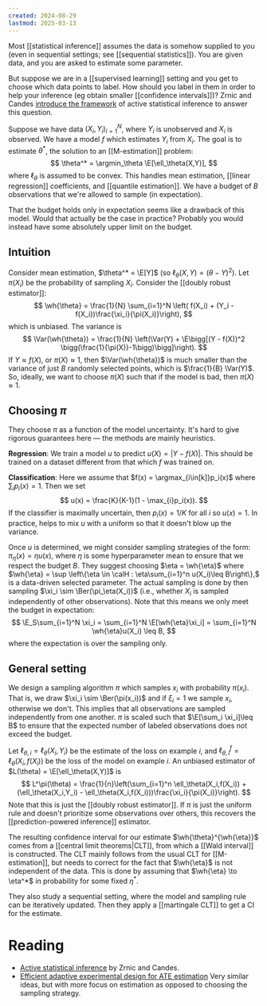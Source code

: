 ```yaml
---
created: 2024-08-29
lastmod: 2025-03-13
---
```


Most [[statistical inference]] assumes the data is somehow supplied to you (even in sequential settings; see [[sequential statistics]]). You are given data, and you are asked to estimate some parameter. 

But suppose we are in a [[supervised learning]] setting and you get to choose which data points to label. How should you label in them in order to help your inference (eg obtain smaller [[confidence intervals]])? Zrnic and Candes [introduce the framework](https://arxiv.org/abs/2403.03208) of active statistical inference to answer this question. 

Suppose we have data $(X_i,Y_i)_{i=1}^N$, where $Y_i$ is unobserved and $X_i$ is observed. We have a model $f$ which estimates $Y_i$ from $X_i$. The goal is to estimate $\theta^*$, the solution to an [[M-estimation]] problem: 
$$
\theta^* = \argmin_\theta \E[\ell_\theta(X,Y)],
$$
where $\ell_\theta$ is assumed to be convex. This handles mean estimation, [[linear regression]] coefficients, and [[quantile estimation]].  We have a budget of $B$ observations that we're allowed to sample (in expectation). 

That the budget holds only in expectation seems like a drawback of this model. Would that actually be the case in practice? Probably you would instead have some absolutely upper limit on the budget. 

## Intuition 
Consider mean estimation, $\theta^* = \E[Y]$ (so $\ell_\theta(X,Y) = (\theta - Y)^2$).  Let $\pi(X_i)$ be the probability of sampling $X_i$. Consider the [[doubly robust estimator]]: 
$$
\wh{\theta} = \frac{1}{N} \sum_{i=1}^N \left( f(X_i) + (Y_i - f(X_i))\frac{\xi_i}{\pi(X_i)}\right),
$$
which is unbiased. The variance is 
$$
\Var(\wh{\theta}) = \frac{1}{N} \left(\Var(Y) + \E\bigg[(Y - f(X))^2 \bigg(\frac{1}{\pi(X)}-1\bigg)\bigg]\right).
$$
If $Y\approx f(X)$, or $\pi(X) \approx 1$, then $\Var(\wh{\theta})$ is much smaller than the variance of just $B$ randomly selected points, which is $\frac{1}{B} \Var(Y)$.   So, ideally, we want to choose $\pi(X)$ such that if the model is bad, then $\pi(X) \approx 1$.  

## Choosing $\pi$ 
They choose $\pi$ as a function of the model uncertainty. It's hard to give rigorous guarantees here — the methods are mainly heuristics. 

**Regression**: We train a model $u$ to predict $u(X) = |Y - f(X)|$.  This should be trained on a dataset different from that which $f$ was trained on. 

**Classification**: Here we assume that $f(x) = \argmax_{i\in[k]}p_i(x)$ where $\sum_i p_i(x)=1$. Then we set 
$$
u(x) = \frac{K}{K-1}(1 - \max_{i}p_i(x)).
$$
If the classifier is maximally uncertain, then $p_i(x) = 1/K$ for all $i$ so $u(x)=1$.  In practice, helps to mix $u$ with a uniform so that it doesn't blow up the variance. 

Once $u$ is determined, we might consider sampling strategies of the form: $\pi_\eta(x) = \eta u(x),$ where $\eta$ is some hyperparameter mean to ensure that we respect the budget $B$. They suggest choosing $\eta = \wh{\eta}$ where $\wh{\eta} = \sup \left\{\eta \in \calH : \eta\sum_{i=1}^n u(X_i)\leq B\right\},$ is a data-driven selected parameter. The actual sampling is done by then sampling $\xi_i \sim \Ber(\pi_\eta(X_i))$ (i.e., whether $X_i$ is sampled independently of other observations). Note that this means we only meet the budget in expectation: 
$$
\E_S\sum_{i=1}^N \xi_i = \sum_{i=1}^N \E[\wh{\eta}\xi_i] = \sum_{i=1}^N \wh{\eta}u(X_i) \leq B,
$$
where the expectation is over the sampling only. 

## General setting 
We design a sampling algorithm $\pi$ which samples $x_i$ with probability $\pi(x_i)$. That is, we draw $\xi_i \sim \Ber(\pi(x_i))$ and if $\xi_i=1$ we sample $x_i$, otherwise we don't. This implies that all observations are sampled independently from one another. $\pi$ is scaled such that $\E[\sum_i \xi_i]\leq B$ to ensure that the expected number of labeled observations does not exceed the budget. 

Let $\ell_{\theta,i} = \ell_\theta(X_i,Y_i)$ be the estimate of the loss on example $i$, and $\ell_{\theta,i}^f = \ell_\theta(X_i,f(X_i))$ be the loss of the model on example $i$. An unbiased estimator of $L(\theta) = \E[\ell_\theta(X,Y)]$  is 
$$
L^\pi(\theta) = \frac{1}{n}\left(\sum_{i=1}^n \ell_\theta(X_i,f(X_i)) + (\ell_\theta(X_i,Y_i) - \ell_\theta(X_i,f(X_i)))\frac{\xi_i}{\pi(X_i)}\right).
$$
Note that this is just the [[doubly robust estimator]]. If $\pi$ is just the uniform rule and doesn't prioritize some observations over others, this recovers the [[prediction-powered inference]] estimator. 

The resulting confidence interval for our estimate $\wh{\theta}^{\wh{\eta}}$ comes from a [[central limit theorems|CLT]], from which a [[Wald interval]] is constructed. The CLT mainly follows from the usual CLT for [[M-estimation]], but needs to correct for the fact that $\wh{\eta}$ is not independent of the data. This is done by assuming that $\wh{\eta} \to \eta^*$ in probability for some fixed $\eta^*$. 

They also study a sequential setting, where the model and sampling rule can be iteratively updated. Then they apply a [[martingale CLT]] to get a CI for the estimate. 

# Reading
- [Active statistical inference](https://arxiv.org/pdf/2403.03208.pdf) by Zrnic and Candes. 
- [Efficient adaptive experimental design for ATE estimation](https://arxiv.org/pdf/2002.05308.pdf) Very similar ideas, but with more focus on estimation as opposed to choosing the sampling strategy. 